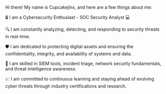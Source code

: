 Hi there! My name is Cupcakejinx, and here are a few things about me:

🔒 I am a Cybersecurity Enthusiast - SOC Security Analyst 💻

🔍 I am constantly analyzing, detecting, and responding to security threats in real-time.

🛡️ I am dedicated to protecting digital assets and ensuring the confidentiality, integrity, and availability of systems and data.

🔧 I am skilled in SIEM tools, incident triage, network security fundamentals, and threat intelligence awareness.

📈 I am committed to continuous learning and staying ahead of evolving cyber threats through industry certifications and research.



